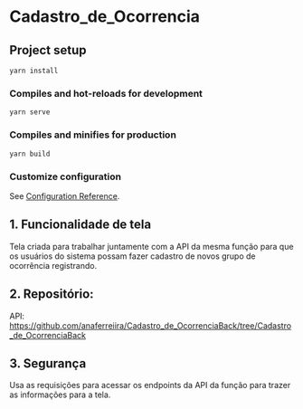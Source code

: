 # Cadastro_de_Ocorrencia
## Project setup

```
yarn install
```

### Compiles and hot-reloads for development

```
yarn serve
```

### Compiles and minifies for production

```
yarn build
```

### Customize configuration

See [Configuration Reference](https://cli.vuejs.org/config/).

## 1. Funcionalidade de tela

Tela criada para trabalhar juntamente com a API da mesma função para que os usuários
do sistema possam fazer cadastro de novos grupo de ocorrência
registrando.

## 2. Repositório:

API: https://github.com/anaferreiira/Cadastro_de_OcorrenciaBack/tree/Cadastro_de_OcorrenciaBack

## 3. Segurança

Usa as requisições para acessar os endpoints da API da função
para trazer as informações para a tela.
